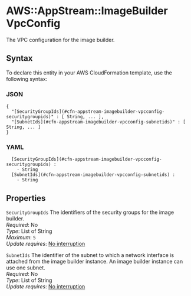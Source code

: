 # AWS::AppStream::ImageBuilder VpcConfig<a name="aws-properties-appstream-imagebuilder-vpcconfig"></a>

The VPC configuration for the image builder\.

## Syntax<a name="aws-properties-appstream-imagebuilder-vpcconfig-syntax"></a>

To declare this entity in your AWS CloudFormation template, use the following syntax:

### JSON<a name="aws-properties-appstream-imagebuilder-vpcconfig-syntax.json"></a>

```
{
  "[SecurityGroupIds](#cfn-appstream-imagebuilder-vpcconfig-securitygroupids)" : [ String, ... ],
  "[SubnetIds](#cfn-appstream-imagebuilder-vpcconfig-subnetids)" : [ String, ... ]
}
```

### YAML<a name="aws-properties-appstream-imagebuilder-vpcconfig-syntax.yaml"></a>

```
﻿  [SecurityGroupIds](#cfn-appstream-imagebuilder-vpcconfig-securitygroupids) : 
    - String
﻿  [SubnetIds](#cfn-appstream-imagebuilder-vpcconfig-subnetids) : 
    - String
```

## Properties<a name="aws-properties-appstream-imagebuilder-vpcconfig-properties"></a>

`SecurityGroupIds`  <a name="cfn-appstream-imagebuilder-vpcconfig-securitygroupids"></a>
The identifiers of the security groups for the image builder\.  
*Required*: No  
*Type*: List of String  
*Maximum*: `5`  
*Update requires*: [No interruption](https://docs.aws.amazon.com/AWSCloudFormation/latest/UserGuide/using-cfn-updating-stacks-update-behaviors.html#update-no-interrupt)

`SubnetIds`  <a name="cfn-appstream-imagebuilder-vpcconfig-subnetids"></a>
The identifier of the subnet to which a network interface is attached from the image builder instance\. An image builder instance can use one subnet\.  
*Required*: No  
*Type*: List of String  
*Update requires*: [No interruption](https://docs.aws.amazon.com/AWSCloudFormation/latest/UserGuide/using-cfn-updating-stacks-update-behaviors.html#update-no-interrupt)
